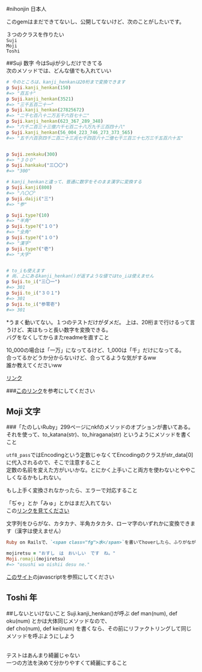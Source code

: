 #nihonjin 日本人

このgemはまだできてないし、公開してないけど、次のことがしたいです。

３つのクラスを作りたい<br/>
`Suji`<br/>
`Moji`<br/>
`Toshi`<br/>

##Suji 数字
今はSujiが少しだけできてる<br/>
次のメソッドでは、どんな値でも入れていい
```ruby
# 今のところは、kanji_henkanは20桁まで変換できます
p Suji.kanji_henkan(150)
#=> "百五十"
p Suji.kanji_henkan(3521)
#=> "三千五百二十一"
p Suji.kanji_henkan(27825672)
#=> "二千七百八十二万五千六百七十二"
p Suji.kanji_henkan(623_367_289_348)
#=> "六千二百三十三億六千七百二十八万九千三百四十八"
p Suji.kanji_henkan(56_004_223_746_273_373_565)
#=> "五千六百京四千二百二十三兆七千四百六十二億七千三百三十七万三千五百六十五"


p Suji.zenkaku(300)
#=> "３００"
p Suji.hankaku("三〇〇")
#=> "300"

# kanji_henkanと違って、普通に数字をそのまま漢字に変換する
p Suji.kanji(800)
#=> "八〇〇"
p Suji.daiji("三")
#=> "参"

p Suji.type?(10)
#=> "半角"
p Suji.type?("１０")
#=> "全角"
p Suji.type?("１０")
#=> "漢字"
p Suji.type?("壱")
#=> "大字"


# to_iも使えます
# 尚、上にあるkanji_henkan()が返すような値ではto_iは使えません
p Suji.to_i("三〇一")
#=> 301
p Suji.to_i("３０１")
#=> 301
p Suji.to_i("参零壱")
#=> 301
```

*うまく動いてない。１つのテストだけがダメだ。
上は、20桁まで行けるって言うけど、実はもっと長い数字を変換できる。<br/>
バグをなくしてからまたreadmeを直すこと

10_000の場合は「一万」になってるけど、1_000は「千」だけになってる。<br/>
合ってるかどうか分からないけど、合ってるような気がするww<br/>
誰か教えてくださいww<br/>

<a href="http://www.geocities.jp/f9305710/kazu.html" target="_blank">リンク</a>

###<a href="https://ja.wikipedia.org/wiki/%E5%A4%A7%E5%AD%97_(%E6%95%B0%E5%AD%97)" target="_blank">このリンク</a>を参考にしてください

## Moji 文字

###「たのしいRuby」299ページにnkfのメソッドのオプションが書いてある。それを使って、to_katana(str)、to_hiragana(str) というようにメソッドを書くこと

`utf8_pass`ではEncodingという定数じゃなくてEncodingのクラスがstr_data[0]に代入されるので、そこで注意すること<br/>
定数の名前を変えた方がいいかな。とにかく上手いこと両方を使わないとややこしくなるかもしれない。<br/>

もし上手く変換されなかったら、エラーで対応すること

「ぢゃ」とか「みゅ」とかはまだ入れてない<br/>
この<a href="http://detail.chiebukuro.yahoo.co.jp/qa/question_detail/q1163793136" target="_blank">リンクを見てください</a>

文字列をひらがな、カタカナ、半角カタカタ、ローマ字のいずれかに変換できます（漢字は使えません）<br/>

```ruby
Ruby on Railsで、`<span class="fg">水</span>`を書いてhoverしたら、ふりがなが出るようにしたい

mojiretsu = "おすし　は　おいしい　です　ね。"
Moji.romaji(mojiretsu)
#=> "osushi wa oishii desu ne."
```

<a href="http://www.whiteagle.net/" target="_blank">このサイト</a>のjavascriptを参照にしてください

## Toshi 年

##しないといけないこと
Suji.kanji_henkan()が呼ぶ def man(num), def oku(num) とかは大体同じメソッドなので、<br/>
def cho(num), def kei(num) を書くなら、その前にリファクトリングして同じメソッドを呼ぶようにしよう<br/><br/>

テストはあんまり綺麗じゃない<br/>
一つの方法を決めて分かりやすくて綺麗にすること
